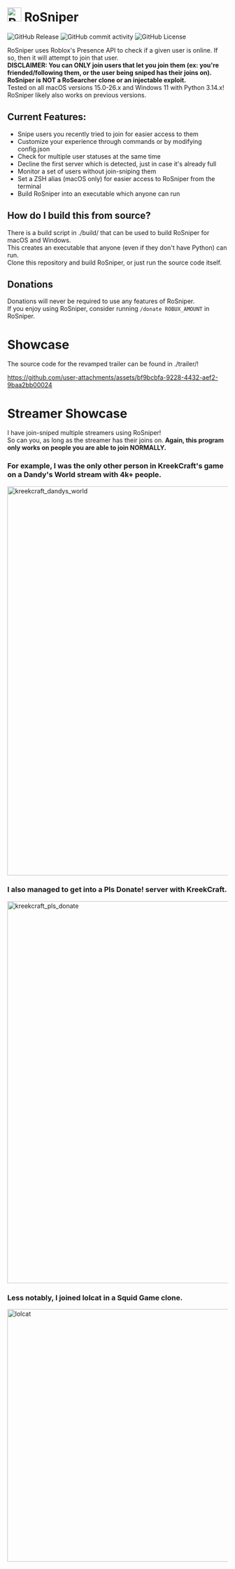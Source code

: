 # <img width="32" height="32" alt="RoSniper" src="https://github.com/user-attachments/assets/628445a0-5e54-41b6-ba5e-dbe9ab6864e0" /> RoSniper

![GitHub Release](https://img.shields.io/github/v/release/introvertednoob/RoSniper)
![GitHub commit activity](https://img.shields.io/github/commit-activity/w/introvertednoob/RoSniper)
![GitHub License](https://img.shields.io/github/license/introvertednoob/RoSniper)

RoSniper uses Roblox's Presence API to check if a given user is online. If so, then it will attempt to join that user.<br>
**DISCLAIMER: You can ONLY join users that let you join them (ex: you're friended/following them, or the user being sniped has their joins on). RoSniper is NOT a RoSearcher clone or an injectable exploit.**<br>
Tested on all macOS versions 15.0-26.x and Windows 11 with Python 3.14.x! RoSniper likely also works on previous versions.

## Current Features:
- Snipe users you recently tried to join for easier access to them
- Customize your experience through commands or by modifying config.json
- Check for multiple user statuses at the same time
- Decline the first server which is detected, just in case it's already full
- Monitor a set of users without join-sniping them
- Set a ZSH alias (macOS only) for easier access to RoSniper from the terminal
- Build RoSniper into an executable which anyone can run

## How do I build this from source?
There is a build script in ./build/ that can be used to build RoSniper for macOS and Windows.<br>
This creates an executable that anyone (even if they don't have Python) can run.<br>
Clone this repository and build RoSniper, or just run the source code itself.<br>

## Donations
Donations will never be required to use any features of RoSniper.<br>
If you enjoy using RoSniper, consider running `/donate ROBUX_AMOUNT` in RoSniper.

# Showcase
The source code for the revamped trailer can be found in ./trailer/!<br>

https://github.com/user-attachments/assets/bf9bcbfa-9228-4432-aef2-9baa2bb00024

# Streamer Showcase
I have join-sniped multiple streamers using RoSniper!<br>
So can you, as long as the streamer has their joins on. **Again, this program only works on people you are able to join NORMALLY.**<br>

### For example, I was the only other person in KreekCraft's game on a Dandy's World stream with 4k+ people.<br>
<img width="1543" height="887" alt="kreekcraft_dandys_world" src="https://github.com/user-attachments/assets/7f9ed94f-2686-4fda-8355-ce01856bd939" />

### I also managed to get into a Pls Donate! server with KreekCraft.<br>
<img width="1372" height="871" alt="kreekcraft_pls_donate" src="https://github.com/user-attachments/assets/e56e70d4-e9b4-4011-9092-bf0097b48bf9" /><br>

### Less notably, I joined lolcat in a Squid Game clone.<br>
<img width="772" height="576" alt="lolcat" src="https://github.com/user-attachments/assets/ef34ed8b-636a-4543-86bd-08f2e17e1708" /><br>
